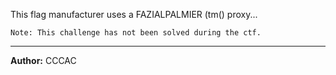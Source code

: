 This flag manufacturer uses a FAZIALPALMIER (tm() proxy...
```
Note: This challenge has not been solved during the ctf.
```
---
**Author:** CCCAC